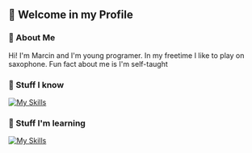 ## 👋 Welcome in my Profile

### 📖 About Me
Hi! I'm Marcin and I'm young programer. In my freetime I like to play on saxophone. Fun fact about me is I'm self-taught

### 🔨 Stuff I know
[![My Skills](https://skillicons.dev/icons?i=python,git,github&perline=3)](https://skillicons.dev) 

### 🔧 Stuff I'm learning
[![My Skills](https://skillicons.dev/icons?i=chatgptg&perline=3)](https://skillicons.dev)
